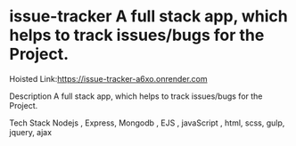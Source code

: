 # issue-tracker A full stack app, which helps to track issues/bugs for the Project. 

Hoisted Link:https://issue-tracker-a6xo.onrender.com

Description
A full stack app, which helps to track issues/bugs for the Project.

Tech Stack
Nodejs , Express, Mongodb , EJS , javaScript , html, scss, gulp, jquery, ajax

